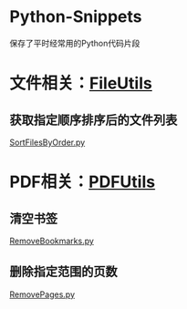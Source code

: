 # Python-Snippets

保存了平时经常用的Python代码片段



# 文件相关：[FileUtils](https://github.com/cestbonsuliu/Python-Snippets/blob/76904f4eb41efc73711c485e6bb966e3bfae83e6/Snippets/FileUtils)

## 获取指定顺序排序后的文件列表

[SortFilesByOrder.py](https://github.com/cestbonsuliu/Python-Snippets/blob/76904f4eb41efc73711c485e6bb966e3bfae83e6/Snippets/FileUtils/SortFilesByOrder.py)



# PDF相关：[PDFUtils](https://github.com/cestbonsuliu/Python-Snippets/blob/fe45e7e28e2d05eca1f1952d87a76c87dc57fcea/Snippets/PDFUtils)

## 清空书签

[RemoveBookmarks.py](https://github.com/cestbonsuliu/Python-Snippets/blob/4f83513802c6b23a42936869d7648dda80184fe7/Snippets/PDFUtils/RemoveBookmarks.py)

## 删除指定范围的页数

[RemovePages.py](https://github.com/cestbonsuliu/Python-Snippets/blob/364abd18def83d3b37b81432a31112c4a6d1146d/Snippets/PDFUtils/RemovePages.py)







